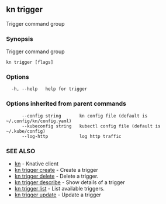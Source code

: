 ## kn trigger

Trigger command group

### Synopsis

Trigger command group

```
kn trigger [flags]
```

### Options

```
  -h, --help   help for trigger
```

### Options inherited from parent commands

```
      --config string       kn config file (default is ~/.config/kn/config.yaml)
      --kubeconfig string   kubectl config file (default is ~/.kube/config)
      --log-http            log http traffic
```

### SEE ALSO

- [kn](kn.md) - Knative client
- [kn trigger create](kn_trigger_create.md) - Create a trigger
- [kn trigger delete](kn_trigger_delete.md) - Delete a trigger.
- [kn trigger describe](kn_trigger_describe.md) - Show details of a trigger
- [kn trigger list](kn_trigger_list.md) - List available triggers.
- [kn trigger update](kn_trigger_update.md) - Update a trigger
